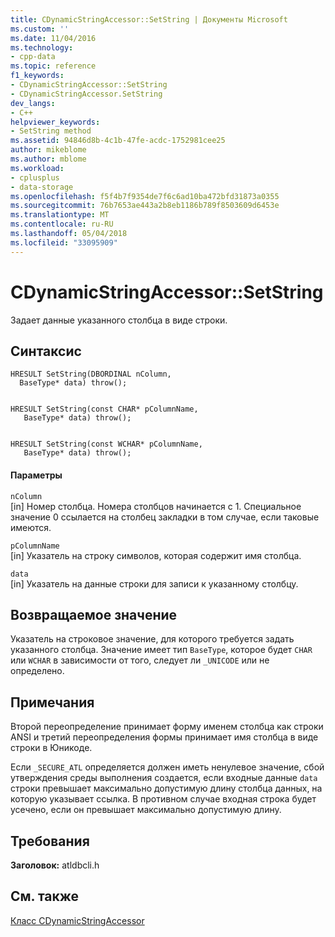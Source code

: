 ```yaml
---
title: CDynamicStringAccessor::SetString | Документы Microsoft
ms.custom: ''
ms.date: 11/04/2016
ms.technology:
- cpp-data
ms.topic: reference
f1_keywords:
- CDynamicStringAccessor::SetString
- CDynamicStringAccessor.SetString
dev_langs:
- C++
helpviewer_keywords:
- SetString method
ms.assetid: 94846d8b-4c1b-47fe-acdc-1752981cee25
author: mikeblome
ms.author: mblome
ms.workload:
- cplusplus
- data-storage
ms.openlocfilehash: f5f4b7f9354de7f6c6ad10ba472bfd31873a0355
ms.sourcegitcommit: 76b7653ae443a2b8eb1186b789f8503609d6453e
ms.translationtype: MT
ms.contentlocale: ru-RU
ms.lasthandoff: 05/04/2018
ms.locfileid: "33095909"
---
```

# <a name="cdynamicstringaccessorsetstring"></a>CDynamicStringAccessor::SetString
Задает данные указанного столбца в виде строки.  
  
## <a name="syntax"></a>Синтаксис  
  
```
HRESULT SetString(DBORDINAL nColumn,  
  BaseType* data) throw();  


HRESULT SetString(const CHAR* pColumnName,  
   BaseType* data) throw();  


HRESULT SetString(const WCHAR* pColumnName,  
   BaseType* data) throw();  
```  
  
#### <a name="parameters"></a>Параметры  
 `nColumn`  
 [in] Номер столбца. Номера столбцов начинается с 1. Специальное значение 0 ссылается на столбец закладки в том случае, если таковые имеются.  
  
 `pColumnName`  
 [in] Указатель на строку символов, которая содержит имя столбца.  
  
 `data`  
 [in] Указатель на данные строки для записи к указанному столбцу.  
  
## <a name="return-value"></a>Возвращаемое значение  
 Указатель на строковое значение, для которого требуется задать указанного столбца. Значение имеет тип `BaseType`, которое будет `CHAR` или `WCHAR` в зависимости от того, следует ли `_UNICODE` или не определено.  
  
## <a name="remarks"></a>Примечания  
 Второй переопределение принимает форму именем столбца как строки ANSI и третий переопределения формы принимает имя столбца в виде строки в Юникоде.  
  
 Если `_SECURE_ATL` определяется должен иметь ненулевое значение, сбой утверждения среды выполнения создается, если входные данные `data` строки превышает максимально допустимую длину столбца данных, на которую указывает ссылка. В противном случае входная строка будет усечено, если он превышает максимально допустимую длину.  
  
## <a name="requirements"></a>Требования  
 **Заголовок:** atldbcli.h  
  
## <a name="see-also"></a>См. также  
 [Класс CDynamicStringAccessor](../../data/oledb/cdynamicstringaccessor-class.md)